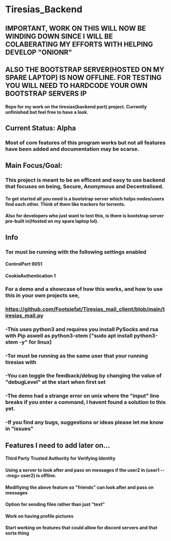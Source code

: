 # Tiresias_Backend

## IMPORTANT, WORK ON THIS WILL NOW BE WINDING DOWN SINCE I WILL BE COLABERATING MY EFFORTS WITH HELPING DEVELOP "ONIONR"
## ALSO THE BOOTSTRAP SERVER(HOSTED ON MY SPARE LAPTOP) IS NOW OFFLINE. FOR TESTING YOU WILL NEED TO HARDCODE YOUR OWN BOOTSTRAP SERVERS IP

#### Repo for my work on the tiresias(backend part) project. Currently unfinished but feel free to have a look.
## Current Status: Alpha
### Most of core features of this program works but not all features have been added and documentation may be scarse.


## Main Focus/Goal:
### This project is meant to be an efficent and easy to use backend that focuses on being, Secure, Anonymous and Decentralised.

#### To get started all you need is a bootstrap server which helps nodes/users find each other. Think of them like trackers for torrents. 

#### Also for developers who just want to test this, is there is bootstrap server pre-built in(Hosted on my spare laptop lol).

## Info
### Tor must be running with the following settings enabled
#### ControlPort 9051
#### CookieAuthentication 1

### For a demo and a showcase of how this works, and how to use this in your own projects see,
### https://github.com/Footsiefat/Tiresias_mail_client/blob/main/tiresias_mail.py

### -This uses python3 and requires you install PySocks and rsa with Pip aswell as python3-stem ("sudo apt install python3-stem -y" for linux)
### -Tor must be running as the same user that your running tiresias with
### -You can toggle the feedback/debug by changing the value of "debugLevel" at the start when first set
### -The demo had a strange error on unix where the "input" line breaks if you enter a command, I havent found a solution to this yet.
### -If you find any bugs, suggestions or ideas please let me know in "issues"

## Features I need to add later on...
#### Third Party Trusted Authority for Verifying Identity
#### Using a server to look after and pass on messages if the user2 in (user1 ---msg> user2) is offline. 
#### Modifiying the above feature so "friends" can look after and pass on messages
#### Option for sending files rather than just "text"
#### Work on having profile pictures
#### Start working on features that could allow for discord servers and that sorta thing
